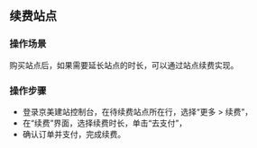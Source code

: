 ## 续费站点
### 操作场景
购买站点后，如果需要延长站点的时长，可以通过站点续费实现。

### 操作步骤
- 登录京美建站控制台，在待续费站点所在行，选择“更多 > 续费”，
- 在“续费”界面，选择续费时长，单击“去支付”，
- 确认订单并支付，完成续费。
